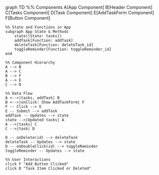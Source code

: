 graph TD
    %% Components
    A[App Component]
    B[Header Component]
    C[Tasks Component]
    D[Task Component]
    E[AddTaskForm Component]
    F[Button Component]

    %% State and Functions in App
    subgraph App State & Methods
        state((State: tasks))
        addTask[Function: addTask]
        deleteTask[Function: deleteTask_id]
        toggleReminder[Function: toggleReminder_id]
    end

    %% Component Hierarchy
    A --> B
    A --> C
    B --> F
    A --> E
    C --> D

    %% Data Flow
    A <-->|tasks, addTask| B
    B <-->|onClick: Show AddTaskForm| F
    F -- Click --> E
    E -- Submit --> addTask
    addTask -- Updates --> state
    state -->|Updated tasks| A
    A -->|tasks| C
    C -->|task| D

    D -- onDelete(id) --> deleteTask
    deleteTask -- Updates --> state
    D -- onDoubleClick(id) --> toggleReminder
    toggleReminder -- Updates --> state

    %% User Interactions
    click F "Add Button Clicked"
    click D "Task Item Clicked or Deleted"

